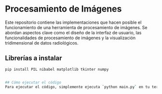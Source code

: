 # Procesamiento de Imágenes 

Este repositorio contiene las implementaciones que hacen posible el funcionamiento de una herramienta de procesamiento de imágenes. Se abordan aspectos clave como el diseño de la interfaz de usuario, las funcionalidades de procesamiento de imágenes y la visualización tridimensional de datos radiológicos.

## Librerías a instalar
```bash
pip install PIL nibabel matplotlib tkinter numpy


## Cómo ejecutar el código
Para ejecutar el código, simplemente ejecuta `python main.py` en tu terminal.


